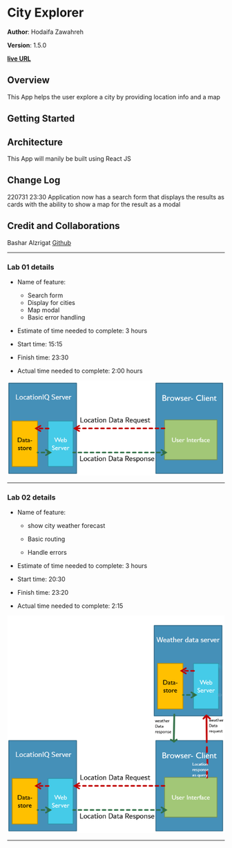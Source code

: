 # City Explorer

**Author**: Hodaifa Zawahreh

**Version**: 1.5.0

**[live URL](https://hods-city-explorer.netlify.app)**

## Overview

This App helps the user explore a city by providing location info and a map

## Getting Started
<!-- What are the steps that a user must take in order to build this app on their own machine and get it running? -->

## Architecture
<!-- Provide a detailed description of the application design. What technologies (languages, libraries, etc) you're using, and any other relevant design information. -->
This App will manily be built using React JS

## Change Log
<!-- Use this area to document the iterative changes made to your application as each feature is successfully implemented. Use time stamps. Here's an example:

01-01-2001 4:59pm - Application now has a fully-functional express server, with a GET route for the location resource. -->
220731 23:30 Application now has a search form that displays the results as cards with the ability to show a map for the result as a modal

## Credit and Collaborations
<!-- Give credit (and a link) to other people or resources that helped you build this application. -->
Bashar Alzrigat [Github](https://github.com/BasharAlzrigat)

---

### Lab 01 details

- Name of feature:
  - Search form
  - Display for cities
  - Map modal
  - Basic error handling

- Estimate of time needed to complete: 3 hours

- Start time: 15:15

- Finish time: 23:30

- Actual time needed to complete: 2:00 hours

![lab01 wrrc](./readmeImages/lab01%20wrrc.png)

---

### Lab 02 details

- Name of feature:

  - show city weather forecast

  - Basic routing

  - Handle errors

- Estimate of time needed to complete: 3 hours

- Start time: 20:30

- Finish time: 23:20

- Actual time needed to complete: 2:15

![lab02 wrrc](./readmeImages/lab02%20wrrc.png)

---
